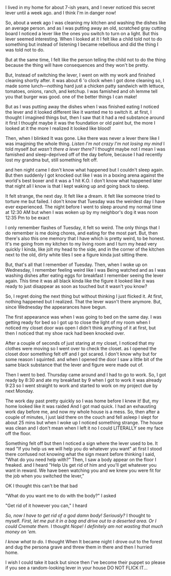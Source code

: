 I lived in my home for about 7-ish years, and I never noticed this secret lever until a week ago. and I think I'm in danger now!

So, about a week ago I was cleaning my kitchen and washing the dishes like an average person. and as  I was putting away an old, scratched gray cutting board I noticed a lever like the ones you switch to turn on a light. But this lever seemed interesting. When I looked at it I felt like a child told not to do something but instead of listening I became rebellious and did the thing I was told not to do.

But at the same time, I felt like the person telling the child not to do the thing because the thing will have consequences and they won't be pretty.

But, Instead of switching the lever, I went on with my work and finished cleaning shortly after. it was about 6 'o clock when I got done cleaning so,  I made some lunch—nothing hard just a chicken patty sandwich with lettuce, tomatoes, onions, ranch, and ketchup. I was famished and oh lemme tell you that burger was good. one of the better things I can make!

But as I was putting away the dishes when I was finished eating I noticed the lever and it looked different like it wanted me to switch it. at first, I thought I imagined things but, then I saw that it had a red substance around it first I thought maybe it was the foundation or old paint but, the more I looked at it the more I realized it looked like blood!

Then, when I blinked It was gone. Like there was never a lever there like I was imagining the whole thing. *Listen I'm not crazy I'm not losing my mind* I told myself *but wasn't there a lever there?*  I thought maybe not I mean I was famished and sleep-deprived off of the day before, because I had recently lost my grandma but, still something felt off.

and hen night came I don't know what happened but I couldn't sleep again. But then suddenly I got knocked out like I was in a boxing arena against the world's best boxer and it was a 1 hit K.O. I don't know what happened later that night all I know is that I kept waking up and going back to sleep.

It felt strange, the next day. It felt like a dream. it felt like someone tried to torture me but failed. I don't know that Tuesday was the weirdest day I have ever experienced. The night before I went to sleep around my normal time at 12:30 AM but when I was woken up by my neighbor's dog it was noon 12:35 Pm to be exact

I only remember flashes of Tuesday, it felt so weird. The only things that I do remember is me doing chores, and eating for the most part. But, then there's also this one memory that I have which is pretty weird, to be honest. It's me going from my kitchen to my living room and I turn my head very quickly I kinda, like jolt my head to the side, and in the corner of the kitchen next to the old, dirty white tiles I see a figure kinda just sitting there.

But, that's all that I remember of Tuesday. Then, when I woke up on Wednesday, I remember feeling weird like I was Being watched and as I was washing dishes after eating eggs for breakfast I remember seeing the lever again. This time it was all black kinda like the figure it looked like it was ready to just disappear as soon as touched but it wasn't you know?

So, I regret doing the next thing but without thinking I just flicked it. At first, nothing happened but I realized. That the lever wasn't there anymore. But, since Wednesday the appearances have begun.

The first appearance was when I was going to bed on the same day. I was getting ready for bed so I got up to close the light of my room when I noticed my closet door was open I didn't think anything of it at first, but then I noticed that my shoe rack had been knocked over.

After a couple of seconds of just staring at my closet, I noticed that my clothes were moving so I went over to check the closet. as I opened the closet door something felt off and I got scared. I don't know why but for some reason I squinted. and when I opened the door I saw a little bit of the same black substance that the lever and figure were made out of.

Then I went to bed. Thursday came around and I had to go to work. So, I got ready by 8:30 and ate my breakfast by 9 when I got to work it was already 9:23 so I went straight to work and started to work on my project due by next Monday.

The work day past pretty quickly so I was home before I knew it! But, my home looked like it was raided And I got mad quick. I had an exhausting work day before me, and now my whole house is a mess. So, then after a couple of minutes, I just laid there on the couch and fell asleep I slept for about 25 mins but when I woke up I noticed something strange. The house was clean and I don't mean when I left it no I could LITERALLY see my face off the floor.

Something felt off but then I noticed a sign where the lever used to be. It read "If you help us we will help you do whatever you want" at first I stood there confused not knowing what the sign meant before thinking I said, "What do you need help with?" Then, I saw a body appear on the floor I freaked. and I heard "Help Us get rid of him and you'll get whatever you want in reward. We have been watching you and we knew you were fit for the job when you switched the lever,"

OK I thought this can't be that bad

"What do you want me to do with the body?" I asked

"Get rid of it however you can," I heard

*So, now I have to get rid of a god damn body! Seriously?* I thought to myself.  *First, let me put it in a bag and drive out to a deserted area. Or I could Cremate them.* I thought  *Nope! I definitely am not wasting that much money on 'em.*

*I know what to do.* I thought When It became night I drove out to the forest and dug the persona grave and threw them in there and then I hurried home. 

 I wish I could take it back but since then I've become their puppet so please if you see a random-looking lever in your house DO NOT FLICK IT...